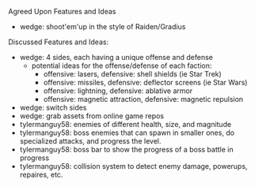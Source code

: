 Agreed Upon Features and Ideas
* wedge: shoot'em'up in the style of Raiden/Gradius

Discussed Features and Ideas:
* wedge: 4 sides, each having a unique offense and defense
  * potential ideas for the offense/defense of each faction:
    * offensive: lasers,              defensive: shell shields (ie Star Trek)
    * offensive: missiles,            defensive: deflector screens (ie Star Wars)
    * offensive: lightning,           defensive: ablative armor
    * offensive: magnetic attraction, defensive: magnetic repulsion
* wedge: switch sides
* wedge: grab assets from online game repos
* tylermanguy58: enemies of different health, size, and magnitude
* tylermanguy58: boss enemies that can spawn in smaller ones, do specialized attacks, and progress the level.
* tylermanguy58: boss bar to show the progress of a boss battle in progress
* tylermanguy58: collision system to detect enemy damage, powerups, repaires, etc.
